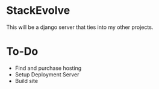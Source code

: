 # StackEvolve
This will be a django server that ties into my other projects.

To-Do
=====
<ul><li>Find and purchase hosting</li>
  <li>Setup Deployment Server</li>
  <li>Build site</li></ul>
